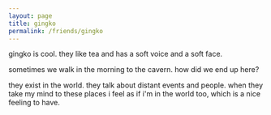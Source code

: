 ```yaml
---
layout: page
title: gingko
permalink: /friends/gingko
---
```


gingko is cool. they like tea and has a soft voice and a soft face. 

sometimes we walk in the morning to the cavern. how did we end up here?

they exist in the world. they talk about distant events and people. when they take my mind to these places i feel as if i'm in the world too, which is a nice feeling to have.